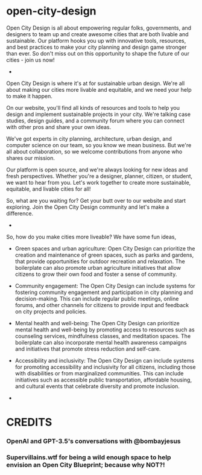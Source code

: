 # open-city-design
Open City Design is all about empowering regular folks, governments, and designers to team up and create awesome cities that are both livable and sustainable. Our platform hooks you up with innovative tools, resources, and best practices to make your city planning and design game stronger than ever. So don't miss out on this opportunity to shape the future of our cities - join us now!

-

Open City Design is where it's at for sustainable urban design. We're all about making our cities more livable and equitable, and we need your help to make it happen.

On our website, you'll find all kinds of resources and tools to help you design and implement sustainable projects in your city. We're talking case studies, design guides, and a community forum where you can connect with other pros and share your own ideas.

We've got experts in city planning, architecture, urban design, and computer science on our team, so you know we mean business. But we're all about collaboration, so we welcome contributions from anyone who shares our mission.

Our platform is open source, and we're always looking for new ideas and fresh perspectives. Whether you're a designer, planner, citizen, or student, we want to hear from you. Let's work together to create more sustainable, equitable, and livable cities for all!

So, what are you waiting for? Get your butt over to our website and start exploring. Join the Open City Design community and let's make a difference.

-

So, how do you make cities more liveable? We have some fun ideas,

* Green spaces and urban agriculture: Open City Design can prioritize the creation and maintenance of green spaces, such as parks and gardens, that provide opportunities for outdoor recreation and relaxation. The boilerplate can also promote urban agriculture initiatives that allow citizens to grow their own food and foster a sense of community.

* Community engagement: The Open City Design can include systems for fostering community engagement and participation in city planning and decision-making. This can include regular public meetings, online forums, and other channels for citizens to provide input and feedback on city projects and policies.

* Mental health and well-being: The Open City Design can prioritize mental health and well-being by promoting access to resources such as counseling services, mindfulness classes, and meditation spaces. The boilerplate can also incorporate mental health awareness campaigns and initiatives that promote stress reduction and self-care.

* Accessibility and inclusivity: The Open City Design can include systems for promoting accessibility and inclusivity for all citizens, including those with disabilities or from marginalized communities. This can include initiatives such as accessible public transportation, affordable housing, and cultural events that celebrate diversity and promote inclusion.

-

# CREDITS
### OpenAI and GPT-3.5's conversations with @bombayjesus 
### Supervillains.wtf for being a wild enough space to help envision an Open City Blueprint; because why NOT?!

